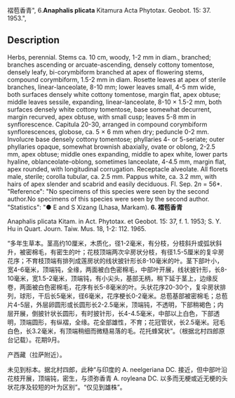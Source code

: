 褶苞香青",
6.**Anaphalis plicata** Kitamura Acta Phytotax. Geobot. 15: 37. 1953.",

## Description
Herbs, perennial. Stems ca. 10 cm, woody, 1-2 mm in diam., branched; branches ascending or arcuate-ascending, densely cottony tomentose, densely leafy, bi-corymbiform branched at apex of flowering stems, compound corymbiform, 1.5-2 mm in diam. Rosette leaves at apex of sterile branches, linear-lanceolate, 8-10 mm; lower leaves small, 4-5 mm wide, both surfaces densely white cottony tomentose, margin flat, apex obtuse; middle leaves sessile, expanding, linear-lanceolate, 8-10 × 1.5-2 mm, both surfaces densely white cottony tomentose, base somewhat decurrent, margin recurved, apex obtuse, with small cusp; leaves 5-8 mm in synflorescence. Capitula 20-30, arranged in compound corymbiform synflorescences, globose, ca. 5 × 6 mm when dry; peduncle 0-2 mm. Involucre base densely cottony tomentose; phyllaries 4- or 5-seriate; outer phyllaries opaque, somewhat brownish abaxially, ovate or oblong, 2-2.5 mm, apex obtuse; middle ones expanding, middle to apex white, lower parts hyaline, oblanceolate-oblong, sometimes lanceolate, 4-4.5 mm, margin flat, apex rounded, with longitudinal corrugation. Receptacle alveolate. All florets male, sterile; corolla tubular, ca. 2.5 mm. Pappus white, ca. 3.2 mm, with hairs of apex slender and scabrid and easily deciduous. Fl. Sep. 2*n* = 56*.
  "Reference": "No specimens of this species were seen by the second author.No specimens of this species were seen by the second author.
  "Statistics": "● E and S Xizang (Lhasa, Markam).
**6. 褶苞香青**

Anaphalis plicata Kitam. in Act. Phytotax. et Geobot. 15: 37, f. 1. 1953; S. Y. Hu in Quart. Journ. Taiw. Mus. 18, 1-2: 112. 1965.

“多年生草本。茎高约10厘米，木质化，径1-2毫米，有分枝，分枝斜升或弧状斜升，被密棉毛，有密生的叶；花枝顶端两次伞房状分枝，有径1.5-5厘米的复伞房花序；不育枝顶端有排列成莲房状的线状披针形长8-10毫米的叶。茎下部叶小，宽4-6毫米，顶端钝，全缘，两面被白色密棉毛，中部叶开展，线状披针形，长8-10毫米，宽1.5-2毫米，顶端钝，有小尖头，基部无柄，稍下延于茎上，边缘反卷，两面被白色密棉毛，花序有长5-8毫米的叶。头状花序20-30个，复伞房状排列，球形，干后长5毫米，径6毫米，花序梗长0-2毫米。总苞基部被密棉毛；总苞片4-5层，外层卵圆形或长圆形长2-2.5毫米，顶端钝，不透明，下部稍褐色；内层开展，倒披针状长圆形，有时披针形，长4-4.5毫米，中部以上白色，下部透明，顶端圆形，有纵褶，全缘。花全部雄性，不育；花冠管状，长2.5毫米。冠毛白色，长3.2毫米，有顶端稍细而微糙易落的毛。花托蜂窝状”。（根据北村四郎原台记载）。花期9月。

产西藏（拉萨附近）。

未见到标本。据北村四郎，此种“与印度的 A. neelgeriana DC. 接近，但中部叶沿花枝开展，顶端钝，密生，与须弥香青 A. royleana DC. 以多而无梗或近无梗的头状花序及较短的叶为区别”。“仅见到雄株”。
